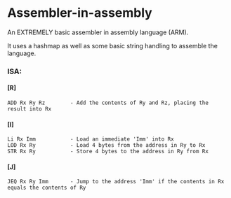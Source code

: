 # Assembler-in-assembly



An EXTREMELY basic assembler in assembly language (ARM).

It uses a hashmap as well as some basic string handling to assemble the language.

### ISA:



#### [R]
    ADD Rx Ry Rz        - Add the contents of Ry and Rz, placing the result into Rx


#### [I]
    Li Rx Imm           - Load an immediate 'Imm' into Rx
    LOD Rx Ry           - Load 4 bytes from the address in Ry to Rx
    STR Rx Ry           - Store 4 bytes to the address in Ry from Rx


#### [J]
    JEQ Rx Ry Imm       - Jump to the address 'Imm' if the contents in Rx equals the contents of Ry









